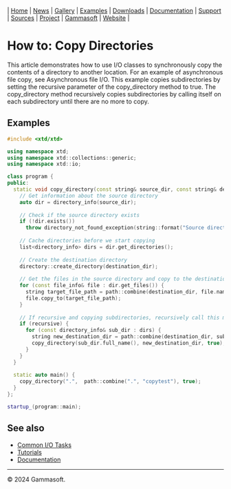 | [Home](home.md) | [News](news.md) | [Gallery](gallery.md) | [Examples](examples.md) | [Downloads](downloads.md) | [Documentation](documentation.md) | [Support](support.md) | [Sources](https://github.com/gammasoft71/xtd) | [Project](https://sourceforge.net/projects/xtdpro/) | [Gammasoft](gammasoft.md) | [Website](https://gammasoft71.github.io/xtd) |

# How to: Copy Directories

This article demonstrates how to use I/O classes to synchronously copy the contents of a directory to another location.
For an example of asynchronous file copy, see Asynchronous file I/O.
This example copies subdirectories by setting the recursive parameter of the copy_directory method to true. The copy_directory method recursively copies subdirectories by calling itself on each subdirectory until there are no more to copy.

## Examples

```cpp
#include <xtd/xtd>

using namespace xtd;
using namespace xtd::collections::generic;
using namespace xtd::io;

class program {
public:
  static void copy_directory(const string& source_dir, const string& destination_dir, bool recursive) {
    // Get information about the source directory
    auto dir = directory_info(source_dir);
    
    // Check if the source directory exists
    if (!dir.exists())
      throw directory_not_found_exception(string::format("Source directory not found: {}", dir.full_name()), csf_);
    
    // Cache directories before we start copying
    list<directory_info> dirs = dir.get_directories();
    
    // Create the destination directory
    directory::create_directory(destination_dir);
    
    // Get the files in the source directory and copy to the destination directory
    for (const file_info& file : dir.get_files()) {
      string target_file_path = path::combine(destination_dir, file.name());
      file.copy_to(target_file_path);
    }
    
    // If recursive and copying subdirectories, recursively call this method
    if (recursive) {
      for (const directory_info& sub_dir : dirs) {
        string new_destination_dir = path::combine(destination_dir, sub_dir.name());
        copy_directory(sub_dir.full_name(), new_destination_dir, true);
      }
    }
  }
  
  static auto main() {
    copy_directory(".",  path::combine(".", "copytest"), true);
  }
};

startup_(program::main);
```

## See also

* [Common I/O Tasks](common_io_tasks.md)
* [Tutorials](tutorials.md)
* [Documentation](documentation.md)

______________________________________________________________________________________________

© 2024 Gammasoft.

<!---
https://docs.microsoft.com/en-us/dotnet/standard/io/how-to-copy-directories
--->
